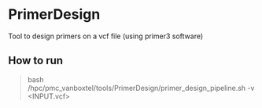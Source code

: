 # PrimerDesign
Tool to design primers on a vcf file (using primer3 software)

## How to run
> bash /hpc/pmc_vanboxtel/tools/PrimerDesign/primer_design_pipeline.sh -v <INPUT.vcf>

